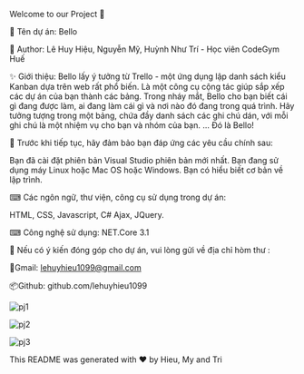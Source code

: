 Welcome to our Project 👋 

🚀 Tên dự án: Bello

👤 Author: Lê Huy Hiệu, Nguyễn Mỹ, Huỳnh Như Trí - Học viên CodeGym Huế

✨ Giới thiệu: Bello lấy ý tưởng từ Trello - một ứng dụng lập danh sách kiểu Kanban dựa trên web rất phổ biến.  Là một công cụ cộng tác giúp sắp xếp các dự án của bạn thành các bảng. Trong nháy mắt, Bello cho bạn biết cái gì đang được làm, ai đang làm cái gì và nơi nào đó đang trong quá trình. Hãy tưởng tượng trong một bảng, chứa đầy danh sách các ghi chú dán, với mỗi ghi chú là một nhiệm vụ cho bạn và nhóm của bạn. ... Đó là Bello!

🤝 Trước khi tiếp tục, hãy đảm bảo bạn đáp ứng các yêu cầu chính sau:

Bạn đã cài đặt phiên bản Visual Studio phiên bản mới nhất.
Bạn đang sử dụng máy Linux hoặc Mac OS hoặc Windows.
Bạn có hiểu biết cơ bản về lập trình.


⌨ Các ngôn ngữ, thư viện, công cụ sử dụng trong dự án:

HTML, CSS, Javascript, C#
Ajax, JQuery.

⌨ Công nghệ sử dụng: NET.Core 3.1


👨 Nếu có ý kiến đóng góp cho dự án, vui lòng gửi về địa chỉ hòm thư :

📮Gmail: lehuyhieu1099@gmail.com

📦Github: github.com/lehuyhieu1099

![pj1](https://user-images.githubusercontent.com/66100506/103354367-f4c96800-4add-11eb-8482-da81b4cb4cd7.png)

![pj2](https://user-images.githubusercontent.com/66100506/103354553-715c4680-4ade-11eb-8499-5abfcc3f558e.png)

![pj3](https://user-images.githubusercontent.com/66100506/103354555-728d7380-4ade-11eb-849e-c6aa82e6f039.png)

This README was generated with ❤️ by Hieu, My and Tri
